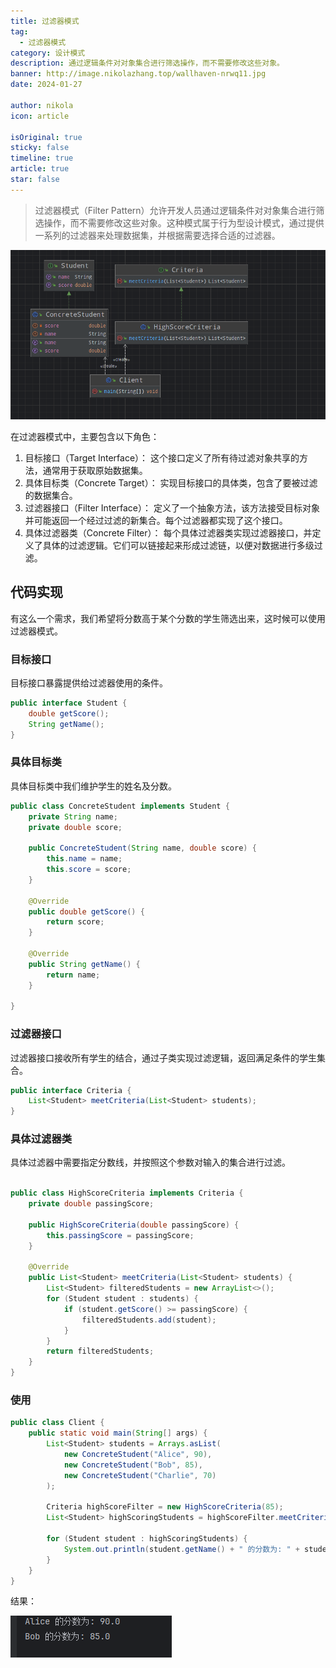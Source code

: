 ```yaml
---
title: 过滤器模式
tag:
  - 过滤器模式
category: 设计模式
description: 通过逻辑条件对对象集合进行筛选操作，而不需要修改这些对象。
banner: http://image.nikolazhang.top/wallhaven-nrwq11.jpg
date: 2024-01-27

author: nikola
icon: article

isOriginal: true
sticky: false
timeline: true
article: true
star: false
---
```


> 过滤器模式（Filter Pattern）允许开发人员通过逻辑条件对对象集合进行筛选操作，而不需要修改这些对象。这种模式属于行为型设计模式，通过提供一系列的过滤器来处理数据集，并根据需要选择合适的过滤器。

![20240211213307](https://raw.githubusercontent.com/NikolaZhang/image-blog/main/25-filter/20240211213307.png)

在过滤器模式中，主要包含以下角色：

1. 目标接口（Target Interface）： 这个接口定义了所有待过滤对象共享的方法，通常用于获取原始数据集。
2. 具体目标类（Concrete Target）： 实现目标接口的具体类，包含了要被过滤的数据集合。
3. 过滤器接口（Filter Interface）： 定义了一个抽象方法，该方法接受目标对象并可能返回一个经过过滤的新集合。每个过滤器都实现了这个接口。
4. 具体过滤器类（Concrete Filter）： 每个具体过滤器类实现过滤器接口，并定义了具体的过滤逻辑。它们可以链接起来形成过滤链，以便对数据进行多级过滤。

## 代码实现

有这么一个需求，我们希望将分数高于某个分数的学生筛选出来，这时候可以使用过滤器模式。

### 目标接口

目标接口暴露提供给过滤器使用的条件。

```java
public interface Student {
    double getScore();
    String getName();
}

```

### 具体目标类

具体目标类中我们维护学生的姓名及分数。

```java
public class ConcreteStudent implements Student {
    private String name;
    private double score;

    public ConcreteStudent(String name, double score) {
        this.name = name;
        this.score = score;
    }

    @Override
    public double getScore() {
        return score;
    }

    @Override
    public String getName() {
        return name;
    }

}

```

### 过滤器接口

过滤器接口接收所有学生的结合，通过子类实现过滤逻辑，返回满足条件的学生集合。

```java
public interface Criteria {
    List<Student> meetCriteria(List<Student> students);
}

```

### 具体过滤器类

具体过滤器中需要指定分数线，并按照这个参数对输入的集合进行过滤。

```java

public class HighScoreCriteria implements Criteria {
    private double passingScore;

    public HighScoreCriteria(double passingScore) {
        this.passingScore = passingScore;
    }

    @Override
    public List<Student> meetCriteria(List<Student> students) {
        List<Student> filteredStudents = new ArrayList<>();
        for (Student student : students) {
            if (student.getScore() >= passingScore) {
                filteredStudents.add(student);
            }
        }
        return filteredStudents;
    }
}

```

### 使用

```java
public class Client {
    public static void main(String[] args) {
        List<Student> students = Arrays.asList(
            new ConcreteStudent("Alice", 90),
            new ConcreteStudent("Bob", 85),
            new ConcreteStudent("Charlie", 70)
        );

        Criteria highScoreFilter = new HighScoreCriteria(85);
        List<Student> highScoringStudents = highScoreFilter.meetCriteria(students);

        for (Student student : highScoringStudents) {
            System.out.println(student.getName() + " 的分数为: " + student.getScore());
        }
    }
}

```

结果：

![20240211213525](https://raw.githubusercontent.com/NikolaZhang/image-blog/main/25-filter/20240211213525.png)